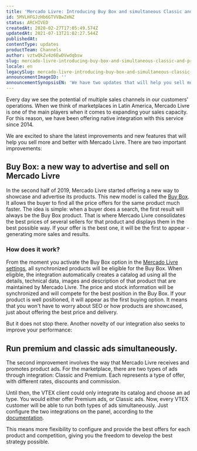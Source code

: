 ```yaml
---
title: 'Mercado Livre: Introducing Buy Box and simultaneous Classic and Premium ads.'
id: 5MVLHFGJzHb6GTVVBwZeNZ
status: ARCHIVED
createdAt: 2020-02-27T17:05:49.574Z
updatedAt: 2021-07-13T21:02:27.544Z
publishedAt: 
contentType: updates
productTeam: Channels
author: vztwQkZv4z6EwDVwdqbsw
slug: mercado-livre-introducing-buy-box-and-simultaneous-classic-and-premium-ads
locale: en
legacySlug: mercado-livre-introducing-buy-box-and-simultaneous-classic-and-premium-ads
announcementImageID: ''
announcementSynopsisEN: 'We have two updates that will help you sell more and better with Mercado Livre: Buy Box and Classic/Premium ads.'
---
```


Every day we see the potential of multiple sales channels in our customers' operations. When we think of marketplaces in Latin America, Mercado Livre is one of the main players when it comes to expanding your sales capacity. For this reason, we have been offering native integration with this service since 2014.

We are excited to share the latest improvements and new features that will help you sell more and better with Mercado Livre. There are two important improvements:

## Buy Box: a new way to advertise and sell on Mercado Livre

In the second half of 2019, Mercado Livre started offering a new way to showcase and advertise its products. This new model is called the [Buy Box](https://vendedores.mercadolivre.com.br/notas/chegou-o-catalogo-uma-nova-forma-de-vender-mais/). It allows the buyer to find all the price offers for the same product much faster. The idea is simple: when a buyer does a search, the first result will always be the Buy Box product. That is where Mercado Livre consolidates the best prices of several sellers for that product and displays them in the best possible way. If your offer is the best one, it will be the first to appear - generating more sales and results.

### How does it work?

From the moment you activate the Buy Box option in the [Mercado Livre settings](https://help.vtex.com/en/tracks/mercado-libre-integration-set-up--2YfvI3Jxe0CGIKoWIGQEIq/4YvYdgICMosaEgISOYogsi), all synchronized products will be eligible for the Buy Box. When eligible, the integration automatically creates a catalog ad using all the details, technical data, images and description of that product that are maintained by Mercado Livre. The price and stock information will be synchronized and will compete for the best position in the Buy Box. If your product is well positioned, it will appear as the first buying option. It means that you won't have to worry about SEO or how products are showcased, just about offering the best price and delivery.

But it does not stop there. Another novelty of our integration also seeks to improve your performance:

## Run premium and classic ads simultaneously.

The second improvement involves the way that Mercado Livre receives and promotes product ads. For the marketplace, there are two types of ads through integration: Classic and Premium. Each represents a type of offer, with different rates, discounts and commission.

Until then, the VTEX client could only integrate its catalog and choose an ad type. You would either offer Premium ads, or Classic ads. Now, every VTEX customer will be able to run both types of ads simultaneously. Just configure the two integrations on the panel, according to the [documentation](https://help.vtex.com/en/tracks/mercado-libre-integration-set-up--2YfvI3Jxe0CGIKoWIGQEIq/2MR2USqcvDGaoAkGNdCfGi).

This means more flexibility to configure and provide the best offers for each product and competition, giving you the freedom to develop the best strategy possible.
